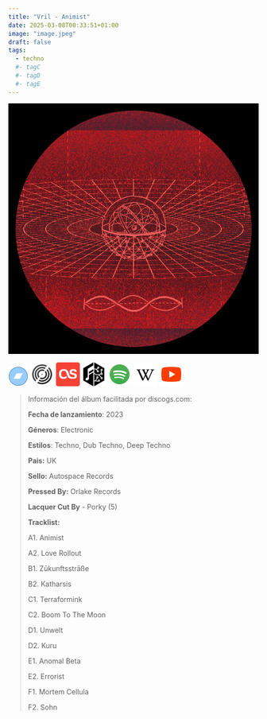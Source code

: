 ```yaml
---
title: "Vril - Animist"
date: 2025-03-08T00:33:51+01:00
image: "image.jpeg"
draft: false
tags:
  - techno
  #- tagC
  #- tagD
  #- tagE
---
```


![cover](image.jpeg "Vril - Animist")

[![bandcamp](../links/svg/bandcamp.png "bandcamp")](https://bandcamp.com/search?q=Vril%20Animist)
[![discogs](../links/svg/discogs.png "discogs")](https://www.discogs.com/master/3002279)
[![lastfm](../links/svg/lastfm.png "lastfm")](https://www.last.fm/music/Vril/Animist)
[![musicbrainz](../links/svg/musicbrainz.png "musicbrainz")](https://musicbrainz.org/release/bc7908bf-560d-4afb-8ea7-4762ca0f7af4)
[![spotify](../links/svg/spotify.png "putify")](https://open.spotify.com/album/4GFFTKTigV3Yd46oVFbOmn)
[![wikipedia](../links/svg/wikipedia.png "wikipedia")](https://en.wikipedia.org/wiki/Vril)
[![youtube](../links/svg/youtube.png "youtube")](https://www.youtube.com/playlist?list=PLh7VQrI2F_Fw_tqZqhzUqFxP8iwTzeF5Q)

> Información del álbum facilitada por discogs.com:
>
> **Fecha de lanzamiento**: 2023
>
> **Géneros**: Electronic
>
> **Estilos**: Techno, Dub Techno, Deep Techno
>
> **Pais:** UK
>
> **Sello:** Autospace Records
>
> **Pressed By:** Orlake Records
>
> **Lacquer Cut By** - Porky (5)
>
> **Tracklist:**
>
> A1. Animist
>
> A2. Love Rollout
>
> B1. Zūkunftsstrāße
>
> B2. Katharsis
>
> C1. Terraformink
>
> C2. Boom To The Moon
>
> D1. Unwelt
>
> D2. Kuru
>
> E1. Anomal Beta
>
> E2. Errorist
>
> F1. Mortem Cellula
>
> F2. Sohn
